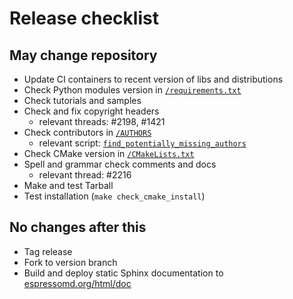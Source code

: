 # Release checklist

## May change repository

   * Update CI containers to recent version of libs and distributions
   * Check Python modules version in [`/requirements.txt`](python/requirements.txt)
   * Check tutorials and samples
   * Check and fix copyright headers
      + relevant threads: #2198, #1421
   * Check contributors in [`/AUTHORS`](python/AUTHORS)
      + relevant script: [`find_potentially_missing_authors`](python/maintainer/find_potentially_missing_authors)
   * Check CMake version in [`/CMakeLists.txt`](python/CMakeLists.txt)
   * Spell and grammar check comments and docs
      + relevant thread: #2216
   * Make and test Tarball
   * Test installation (`make check_cmake_install`)

## No changes after this

   * Tag release
   * Fork to version branch
   * Build and deploy static Sphinx documentation to [espressomd.org/html/doc](http://espressomd.org/html/doc/)
